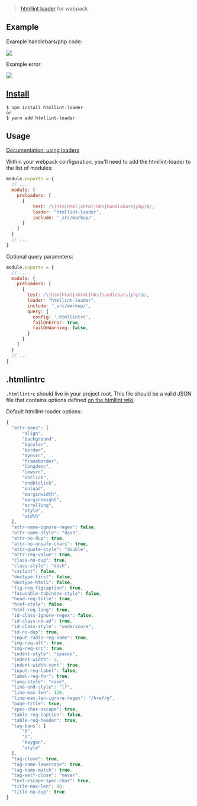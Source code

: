 > [htmllint loader](https://github.com/TheBlackBolt/htmllint-loader) for webpack

## Example
Example handlebars/php code:

![](http://i.imgur.com/npHAmEy.png)

Example error:

![](http://i.imgur.com/y3Ys8Au.png)

## [Install](https://github.com/TheBlackBolt/htmllint-loader)

```console
$ npm install htmllint-loader
or
$ yarn add htmllint-loader
```

## Usage
[Documentation: using loaders](http://webpack.github.io/docs/using-loaders.html)

Within your webpack configuration, you'll need to add the htmllint-loader to the list of modules:

```javascript
module.exports = {
  // ...
  module: {
    preloaders: [
      {
          test: /\(htm|html|xhtml|hbs|handlebars|php)$/,
          loader: "htmllint-loader",
          include: '_src/markup/',
      }
    ]
  }
  // ...
}
```

Optional query parameters:

```javascript
module.exports = {
  // ...
  module: {
    preloaders: [
      {
        test: /\(htm|html|xhtml|hbs|handlebars|php)$/,
        loader: "htmllint-loader",
        include: '_src/markup/',
        query: {
          config: '.htmllintrc',
          failOnError: true,
          failOnWarning: false,
        }
      }
    ]
  }
  // ...
}
```

## .htmllintrc
`.htmllintrc` should live in your project root. This file should be a valid JSON file that contains options defined
[on the htmllint wiki](https://github.com/htmllint/htmllint/wiki/Options).

Default htmllint-loader options:

```javascript
{
  "attr-bans": [
      "align",
      "background",
      "bgcolor",
      "border",
      "dynsrc",
      "frameborder",
      "longdesc",
      "lowsrc",
      "onclick",
      "ondblclick",
      "onload",
      "marginwidth",
      "marginheight",
      "scrolling",
      "style",
      "width"
  ],
  "attr-name-ignore-regex": false,
  "attr-name-style": "dash",
  "attr-no-dup": true,
  "attr-no-unsafe-chars": true,
  "attr-quote-style": "double",
  "attr-req-value": true,
  "class-no-dup": true,
  "class-style": "dash",
  "csslint": false,
  "doctype-first": false,
  "doctype-html5": false,
  "fig-req-figcaption": true,
  "focusable-tabindex-style": false,
  "head-req-title": true,
  "href-style": false,
  "html-req-lang": true,
  "id-class-ignore-regex": false,
  "id-class-no-ad": true,
  "id-class-style": "underscore",
  "id-no-dup": true,
  "input-radio-req-name": true,
  "img-req-alt": true,
  "img-req-src": true,
  "indent-style": "spaces",
  "indent-width": 2,
  "indent-width-cont": true,
  "input-req-label": false,
  "label-req-for": true,
  "lang-style": "case",
  "line-end-style": "lf",
  "line-max-len": 120,
  "line-max-len-ignore-regex": "/href/g",
  "page-title": true,
  "spec-char-escape": true,
  "table-req-caption": false,
  "table-req-header": true,
  "tag-bans": [
      "b",
      "i",
      "keygen",
      "style"
  ],
  "tag-close": true,
  "tag-name-lowercase": true,
  "tag-name-match": true,
  "tag-self-close": "never",
  "text-escape-spec-char": true,
  "title-max-len": 60,
  "title-no-dup": true
}
```
